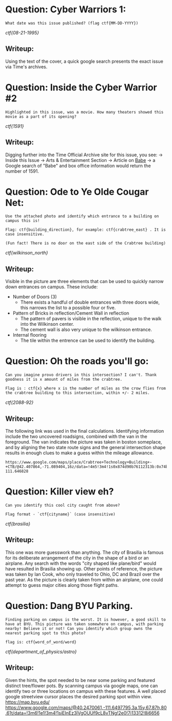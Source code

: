 # Question: Cyber Warriors 1:
    What date was this issue published? (flag ctf{MM-DD-YYYY})
*ctf{08-21-1995}*

## Writeup:
Using the text of the cover, a quick google search presents the exact issue via Time's archives. 


# Question: Inside the Cyber Warrior #2
    Highlighted in this issue, was a movie. How many theaters showed this movie as a part of its opening?
*ctf{1591}*

## Writeup:
Digging further into the Time Official Archive site for this issue, you see:
 -> Inside this Issue
        -> Arts & Entertainment Section
                -> Article on [Babe](http://content.time.com/time/magazine/article/0,9171,983330,00.html) 
                    -> a Google search of "Babe" and box office information would return the number of 1591. 


# Question: Ode to Ye Olde Cougar Net:
    Use the attached photo and identify which entrance to a building on campus this is!

    Flag: ctf{building_direction}, for example: ctf{crabtree_east} . It is case insensitive.

    (Fun fact! There is no door on the east side of the Crabtree building)

*ctf{wilkinson_north}*

## Writeup:
Visible in the picture are three elements that can be used to quickly narrow down entrances on campus. These include:
- Number of Doors (3)
    - There exists a handful of double entrances with three doors wide, this narrows the list to a possible four or five.
- Pattern of Bricks in reflection/Cement Wall in reflection
    - The pattern of pavers is visible in the reflection, unique to the walk into the Wilkinson center. 
    - The cement wall is also very unique to the wilkinson entrance. 
- Internal flooring 
    - The tile within the entrence can be used to identify the building. 


# Question: Oh the roads you'll go:
    Can you imagine provo drivers in this intersection? I can't. Thank goodness it is x amount of miles from the crabtree. 

    Flag is : ctf{x} where x is the number of miles as the crow flies from the crabtree building to this intersection, within +/- 2 miles. 

*ctf{2088-92}*

## Writeup:
The following link was used in the final calculations. Identifying information include the two uncovered roadsigns, combined with the van in the foreground. The van indicates the picture was taken in boston someplace, and by aligning the two state route signs and the general intersection shape results in enough clues to make a guess within the mileage allowance. 

    https://www.google.com/maps/place/Crabtree+Technology+Building+-+CTB/@42.407864,-71.089404,16z/data=!4m5!3m4!1s0x874d90b76112313b:0x74bb149d78314b13!8m2!3d40.247761!4d-111.646828


# Question: Killer view eh?
    Can you identify this cool city caught from above?

    Flag format - `ctf{cityname}` (case insensitive)

*ctf{brasilia}*

## Writeup:
This one was more guesswork than anything. The city of Brasilia is famous for its deliberate arrangement of the city in the shape of a bird or an airplane. Any search with the words "city shaped like plane/bird" would have resulted in Brasilia showing up. Other points of reference, the picture was taken by Ian Cook, who only traveled to Ohio, DC and Brazil over the past year. As the picture is clearly taken from within an airplane, one could attempt to guess major cities along those flight paths. 


# Question: Dang BYU Parking.
    Finding parking on campus is the worst. It is however, a good skill to have at BYU. This picture was taken somewhere on campus, with parking nearby! Believe it or not! Can you identify which group owns the nearest parking spot to this photo?

    flag is: ctf{word_of_word/word}
*ctf{department_of_physics/astro}*

## Writeup: 

Given the hints, the spot needed to be near some parking and featured distinct tree/flower pots. By scanning campus via google maps, one can identify two or three locations on campus with these features. A well placed google streetview cursor places the desired parking spot within view. 
https://map.byu.edu/
https://www.google.com/maps/@40.2470061,-111.6497795,3a,15y,67.87h,80.61t/data=!3m6!1e1!3m4!1siEInEz3lVgOUUf9cL8vTNg!2e0!7i13312!8i6656